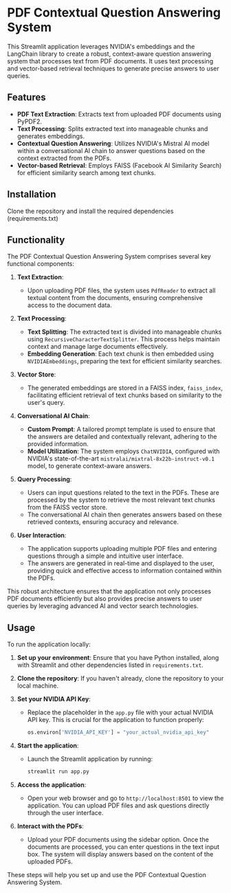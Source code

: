 # PDF Contextual Question Answering System

This Streamlit application leverages NVIDIA's embeddings and the LangChain library to create a robust, context-aware question answering system that processes text from PDF documents. It uses text processing and vector-based retrieval techniques to generate precise answers to user queries.

## Features

- **PDF Text Extraction**: Extracts text from uploaded PDF documents using PyPDF2.
- **Text Processing**: Splits extracted text into manageable chunks and generates embeddings.
- **Contextual Question Answering**: Utilizes NVIDIA's Mistral AI model within a conversational AI chain to answer questions based on the context extracted from the PDFs.
- **Vector-based Retrieval**: Employs FAISS (Facebook AI Similarity Search) for efficient similarity search among text chunks.

## Installation

Clone the repository and install the required dependencies (requirements.txt)

## Functionality

The PDF Contextual Question Answering System comprises several key functional components:

1. **Text Extraction**:
   - Upon uploading PDF files, the system uses `PdfReader` to extract all textual content from the documents, ensuring comprehensive access to the document data.

2. **Text Processing**:
   - **Text Splitting**: The extracted text is divided into manageable chunks using `RecursiveCharacterTextSplitter`. This process helps maintain context and manage large documents effectively.
   - **Embedding Generation**: Each text chunk is then embedded using `NVIDIAEmbeddings`, preparing the text for efficient similarity searches.

3. **Vector Store**:
   - The generated embeddings are stored in a FAISS index, `faiss_index`, facilitating efficient retrieval of text chunks based on similarity to the user's query.

4. **Conversational AI Chain**:
   - **Custom Prompt**: A tailored prompt template is used to ensure that the answers are detailed and contextually relevant, adhering to the provided information.
   - **Model Utilization**: The system employs `ChatNVIDIA`, configured with NVIDIA's state-of-the-art `mistralai/mixtral-8x22b-instruct-v0.1` model, to generate context-aware answers.

5. **Query Processing**:
   - Users can input questions related to the text in the PDFs. These are processed by the system to retrieve the most relevant text chunks from the FAISS vector store.
   - The conversational AI chain then generates answers based on these retrieved contexts, ensuring accuracy and relevance.

6. **User Interaction**:
   - The application supports uploading multiple PDF files and entering questions through a simple and intuitive user interface.
   - The answers are generated in real-time and displayed to the user, providing quick and effective access to information contained within the PDFs.

This robust architecture ensures that the application not only processes PDF documents efficiently but also provides precise answers to user queries by leveraging advanced AI and vector search technologies.

## Usage

To run the application locally:

1. **Set up your environment**:
   Ensure that you have Python installed, along with Streamlit and other dependencies listed in `requirements.txt`.

2. **Clone the repository**:
   If you haven't already, clone the repository to your local machine.

3. **Set your NVIDIA API Key**:
   - Replace the placeholder in the `app.py` file with your actual NVIDIA API key. This is crucial for the application to function properly:
     ```python
     os.environ['NVIDIA_API_KEY'] = "your_actual_nvidia_api_key"
     ```

4. **Start the application**:
   - Launch the Streamlit application by running:
     ```bash
     streamlit run app.py
     ```

5. **Access the application**:
   - Open your web browser and go to `http://localhost:8501` to view the application. You can upload PDF files and ask questions directly through the user interface.

6. **Interact with the PDFs**:
   - Upload your PDF documents using the sidebar option. Once the documents are processed, you can enter questions in the text input box. The system will display answers based on the content of the uploaded PDFs.

These steps will help you set up and use the PDF Contextual Question Answering System.


